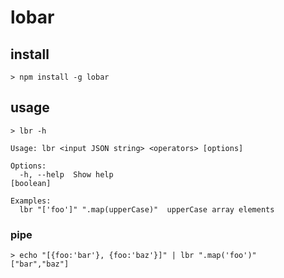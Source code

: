 # lobar

## install

```
> npm install -g lobar
```

## usage

```
> lbr -h

Usage: lbr <input JSON string> <operators> [options]

Options:
  -h, --help  Show help                                                [boolean]

Examples:
  lbr "['foo']" ".map(upperCase)"  upperCase array elements
```

### pipe

```
> echo "[{foo:'bar'}, {foo:'baz'}]" | lbr ".map('foo')"
["bar","baz"]
```
